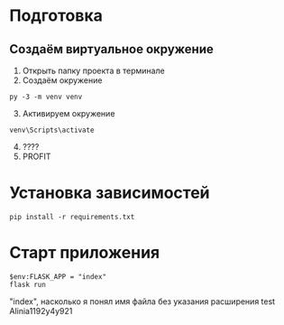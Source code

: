 # Подготовка
## Создаём виртуальное окружение
1. Открыть папку проекта в терминале
2. Создаём окружение
```
py -3 -m venv venv
```
3. Активируем окружение
```
venv\Scripts\activate
```
4. ????
5. PROFIT

# Установка зависимостей
```
pip install -r requirements.txt
```
# Старт приложения

```
$env:FLASK_APP = "index"
flask run
```
"index", насколько я понял имя файла без указания расширения
test Alinia1192y4y921